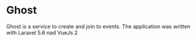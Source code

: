 # Ghost
Ghost is a service to create and join to events.
The application was written with Laravel 5.6 nad VueJs 2
